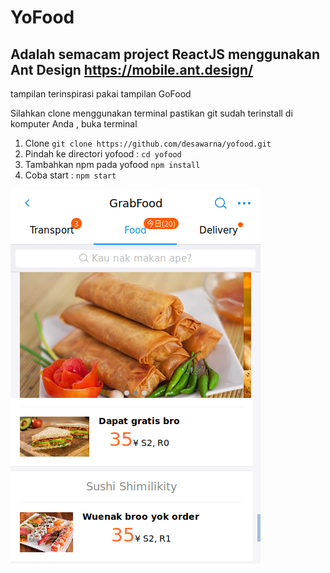 # YoFood
## Adalah semacam project ReactJS menggunakan Ant Design https://mobile.ant.design/
tampilan terinspirasi pakai tampilan GoFood

Silahkan clone menggunakan terminal pastikan git sudah terinstall di komputer Anda , buka terminal 
1. Clone `git clone https://github.com/desawarna/yofood.git`
2. Pindah ke directori yofood : `cd yofood`
3. Tambahkan npm pada yofood `npm install`
4. Coba start : `npm start`

![Image](https://github.com/desawarna/yofood/raw/master/yofood.png)
